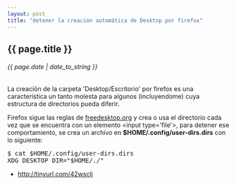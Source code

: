 ```yaml
---
layout: post
title: "detener la creación automática de Desktop por firefox"
---
```


## {{ page.title }}
###### {{ page.date | date_to_string }}

La creación de la carpeta 'Desktop/Escritorio' por firefox es una característica un tanto molesta para algunos (incluyendome) cuya estructura de directorios pueda diferir.

Firefox sigue las reglas de [freedesktop.org](http://www.freedesktop.org/wiki/Software/xdg-user-dirs) y crea o usa el directorio cada vez que se encuentra con un elemento &lt;input type='file'&gt;, para detener ese comportamiento, se crea un archivo en **$HOME/.config/user-dirs.dirs** con lo siguiente:

<pre class="sh_sh">
$ cat $HOME/.config/user-dirs.dirs
XDG_DESKTOP_DIR="$HOME/./"
</pre>

- http://tinyurl.com/42wsclj
